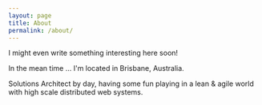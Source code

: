 ```yaml
---
layout: page
title: About
permalink: /about/
---
```


I might even write something interesting here soon! 

In the mean time ... I'm located in Brisbane, Australia.

Solutions Architect by day, having some fun playing in a lean & agile world with high scale distributed web systems. 

